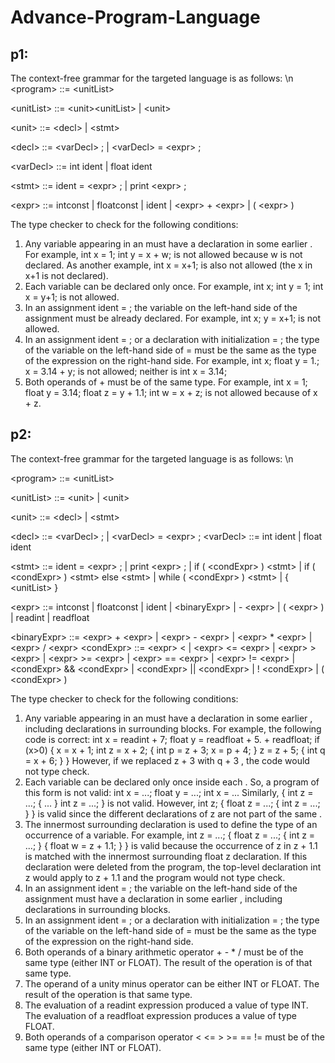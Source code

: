 # Advance-Program-Language

## p1:

The context-free grammar for the targeted language is as follows: \n
  \<program> ::= \<unitList>
  
  \<unitList> ::= \<unit>\<unitList> | \<unit>
  
  \<unit> ::= \<decl> | \<stmt>
  
  \<decl> ::= \<varDecl> ; | \<varDecl> = \<expr> ;
  
  \<varDecl> ::= int ident | float ident
  
  \<stmt> ::= ident = \<expr> ; | print \<expr> ;
  
  \<expr> ::= intconst | floatconst | ident | \<expr> + \<expr> | ( \<expr> )
  
The type checker to check for the following conditions:
  1) Any variable appearing in an <expr> must have a declaration in some earlier <decl>. For example, int x = 1; int y = x + w; is not allowed because w is not declared. As another example, int x = x+1; is also not allowed (the x in x+1 is not declared).
  2) Each variable can be declared only once. For example, int x; int y = 1; int x = y+1; is not allowed.
  3) In an assignment ident = <expr> ; the variable on the left-hand side of the assignment must be already declared. For example, int x; y = x+1; is not allowed.
  4) In an assignment ident = <expr> ; or a declaration with initialization <varDecl> = <expr> ; the type of the variable on the left-hand side of = must be the same as the type of the expression on the right-hand side. For example, int x; float y = 1.; x = 3.14 + y; is not allowed; neither is int x = 3.14;
  5) Both operands of + must be of the same type. For example, int x = 1; float y = 3.14; float z = y + 1.1; int w = x + z; is not allowed because of x + z.

## p2:

The context-free grammar for the targeted language is as follows: \n
  
\<program> ::= \<unitList>
  
\<unitList> ::= \<unit><unitList> | \<unit>
  
\<unit> ::= \<decl> | \<stmt>
  
\<decl> ::= \<varDecl> ; | \<varDecl> = \<expr> ; \<varDecl> ::= int ident | float ident
  
\<stmt> ::= ident = \<expr> ; | print \<expr> ;
| if ( \<condExpr> ) \<stmt>
| if ( \<condExpr> ) \<stmt> else \<stmt> | while ( \<condExpr> ) \<stmt>
| { \<unitList> }
  
\<expr> ::= intconst | floatconst | ident
| \<binaryExpr> | - \<expr> | ( \<expr> ) | readint | readfloat
  
\<binaryExpr> ::= \<expr> + \<expr> | \<expr> - \<expr> | \<expr> * \<expr> | \<expr> / \<expr> \<condExpr> ::= \<expr> \< <expr> | \<expr> <= \<expr> | \<expr> > \<expr> | \<expr> >= \<expr>
| \<expr> == \<expr> | \<expr> != \<expr> | \<condExpr> && \<condExpr> | \<condExpr> || \<condExpr> | ! \<condExpr> | ( \<condExpr> )
  
The type checker to check for the following conditions:
1) Any variable appearing in an <expr> must have a declaration in some earlier <decl>, including declarations in surrounding blocks. For example, the following code is correct:
int x = readint + 7;
float y = readfloat + 5. + readfloat;
if (x>0) { x = x + 1; int z = x + 2; { int p = z + 3; x = p + 4; } z = z + 5; { int q = x + 6; } }
However, if we replaced z + 3 with q + 3 , the code would not type check.
2) Each variable can be declared only once inside each <unitList>. So, a program of this form is not valid: int x = ...; float y = ...; int x = ... Similarly, { int z = ...; { ... } int z = ...; } is not valid. However, int z; { float z = ...; { int z = ...; } } is valid since the different declarations of z are not part of the same <unitList>.
3) The innermost surrounding declaration is used to define the type of an occurrence of a variable. For example, int z = ...; { float z = ...; { int z = ...; } { float w = z + 1.1; } } is valid because the occurrence of z in z + 1.1 is matched with the innermost surrounding float z declaration. If this declaration were deleted from the program, the top-level declaration int z would apply to z + 1.1 and the program would not type check.
4) In an assignment ident = <expr> ; the variable on the left-hand side of the assignment must have a declaration in some earlier <decl>, including declarations in surrounding blocks.
5) In an assignment ident = <expr> ; or a declaration with initialization <varDecl> = <expr> ; the type of the variable on the left-hand side of = must be the same as the type of the expression on the right-hand side.
6) Both operands of a binary arithmetic operator + - * / must be of the same type (either INT or FLOAT). The result of the operation is of that same type.
7) The operand of a unity minus operator can be either INT or FLOAT. The result of the operation is that same type.
8) The evaluation of a readint expression produced a value of type INT. The evaluation of a readfloat expression produces a value of type FLOAT.
9) Both operands of a comparison operator < <= > >= == != must be of the same type (either INT or FLOAT).
